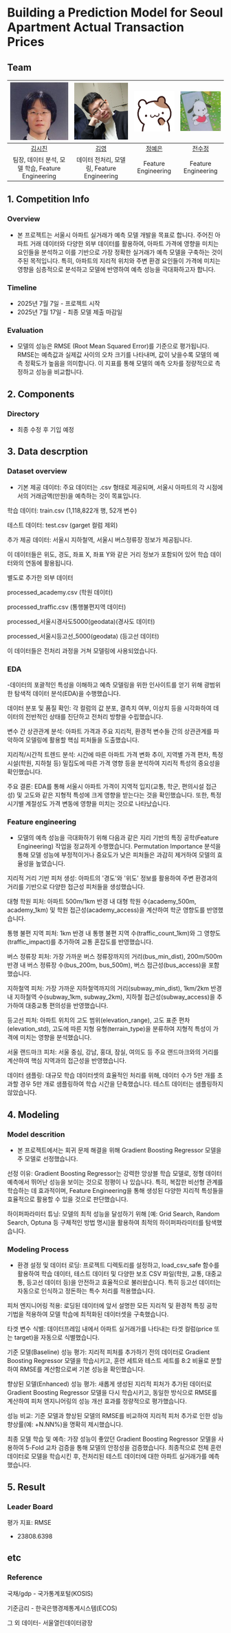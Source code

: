 # Building a Prediction Model for Seoul Apartment Actual Transaction Prices

## Team
   
| <img src="./project1/team_photos/시진님.jpg" alt="김시진사진" width="140px"> | <img src="./project1/team_photos/me.jpg" alt="김영사진" width="140px"> | <img src="./project1/team_photos/예은님.jpg" alt="정예은사진" width="140px"> | <img src="./project1/team_photos/수정님.jpg" alt="전수정사진" width="140px"> |
| :--------------------------------------------------------------: | :--------------------------------------------------------------: | :--------------------------------------------------------------: | :--------------------------------------------------------------: |
| [김시진](https://github.com/kimsijin33) | [김영](https://github.com/kimyoung9689) | [정예은](https://github.com/wjddpdms03) | [전수정](https://github.com/pochacco0603) |
| 팀장, 데이터 분석, 모델 학습, Feature Engineering | 데이터 전처리, 모델링, Feature Engineering | Feature Engineering | Feature Engineering |





## 1. Competition Info

### Overview

- 본 프로젝트는 서울시 아파트 실거래가 예측 모델 개발을 목표로 합니다. 주어진 아파트 거래 데이터와 다양한 외부 데이터를 활용하여, 아파트 가격에 영향을 미치는 요인들을 분석하고 이를 기반으로 가장 정확한 실거래가 예측 모델을 구축하는 것이 주된 목적입니다. 특히, 아파트의 지리적 위치와 주변 환경 요인들이 가격에 미치는 영향을 심층적으로 분석하고 모델에 반영하여 예측 성능을 극대화하고자 합니다.

### Timeline

- 2025년 7월 7일 - 프로젝트 시작
- 2025년 7월 17일 - 최종 모델 제출 마감일

### Evaluation

- 모델의 성능은 RMSE (Root Mean Squared Error)를 기준으로 평가됩니다. RMSE는 예측값과 실제값 사이의 오차 크기를 나타내며, 값이 낮을수록 모델의 예측 정확도가 높음을 의미합니다. 이 지표를 통해 모델의 예측 오차를 정량적으로 측정하고 성능을 비교합니다.



## 2. Components

### Directory

- 최종 수정 후 기입 예정

## 3. Data descrption

### Dataset overview

- 기본 제공 데이터:
주요 데이터는 .csv 형태로 제공되며, 서울시 아파트의 각 시점에서의 거래금액(만원)을 예측하는 것이 목표입니다.

학습 데이터: train.csv (1,118,822개 행, 52개 변수)

테스트 데이터: test.csv (garget 컬럼 제외)      

추가 제공 데이터: 서울시 지하철역, 서울시 버스정류장 정보가 제공됩니다.

이 데이터들은 위도, 경도, 좌표 X, 좌표 Y와 같은 거리 정보가 포함되어 있어 학습 데이터와의 연동에 활용됩니다.


별도로 추가한 외부 데이터

processed_academy.csv (학원 데이터)

processed_traffic.csv (통행불편지역 데이터)

processed_서울시경사도5000(geodata)(경사도 데이터)

processed_서울시등고선_5000(geodata) (등고선 데이터)

이 데이터들은 전처리 과정을 거쳐 모델링에 사용되었습니다.

### EDA

-데이터의 포괄적인 특성을 이해하고 예측 모델링을 위한 인사이트를 얻기 위해 광범위한 탐색적 데이터 분석(EDA)을 수행했습니다.

데이터 분포 및 품질 확인: 각 컬럼의 값 분포, 결측치 여부, 이상치 등을 시각화하여 데이터의 전반적인 상태를 진단하고 전처리 방향을 수립했습니다.

변수 간 상관관계 분석: 아파트 가격과 주요 지리적, 환경적 변수들 간의 상관관계를 파악하여 모델링에 활용할 핵심 피처들을 도출했습니다.

지리적/시간적 트렌드 분석: 시간에 따른 아파트 가격 변화 추이, 지역별 가격 편차, 특정 시설(학원, 지하철 등) 밀집도에 따른 가격 영향 등을 분석하여 지리적 특성의 중요성을 확인했습니다.

주요 결론: EDA를 통해 서울시 아파트 가격이 지역적 입지(교통, 학군, 편의시설 접근성) 및 고도와 같은 지형적 특성에 크게 영향을 받는다는 것을 확인했습니다. 또한, 특정 시기별 계절성도 가격 변동에 영향을 미치는 것으로 나타났습니다.

### Feature engineering

- 모델의 예측 성능을 극대화하기 위해 다음과 같은 지리 기반의 특징 공학(Feature Engineering) 작업을 정교하게 수행했습니다. Permutation Importance 분석을 통해 모델 성능에 부정적이거나 중요도가 낮은 피처들은 과감히 제거하여 모델의 효율성을 높였습니다.

지리적 거리 기반 피처 생성: 아파트의 '경도'와 '위도' 정보를 활용하여 주변 환경과의 거리를 기반으로 다양한 접근성 피처들을 생성했습니다.

대형 학원 피처: 아파트 500m/1km 반경 내 대형 학원 수(academy_500m, academy_1km) 및 학원 접근성(academy_access)을 계산하여 학군 영향도를 반영했습니다.

통행 불편 지역 피처: 1km 반경 내 통행 불편 지역 수(traffic_count_1km)와 그 영향도(traffic_impact)를 추가하여 교통 혼잡도를 반영했습니다.

버스 정류장 피처: 가장 가까운 버스 정류장까지의 거리(bus_min_dist), 200m/500m 반경 내 버스 정류장 수(bus_200m, bus_500m), 버스 접근성(bus_access)을 포함했습니다.

지하철역 피처: 가장 가까운 지하철역까지의 거리(subway_min_dist), 1km/2km 반경 내 지하철역 수(subway_1km, subway_2km), 지하철 접근성(subway_access)을 추가하여 대중교통 편의성을 반영했습니다.

등고선 피처: 아파트 위치의 고도 범위(elevation_range), 고도 표준 편차(elevation_std), 고도에 따른 지형 유형(terrain_type)을 분류하여 지형적 특성이 가격에 미치는 영향을 분석했습니다.

서울 랜드마크 피처: 서울 중심, 강남, 홍대, 잠실, 여의도 등 주요 랜드마크와의 거리를 계산하여 핵심 지역과의 접근성을 반영했습니다.

데이터 샘플링: 대규모 학습 데이터셋의 효율적인 처리를 위해, 데이터 수가 5만 개를 초과할 경우 5만 개로 샘플링하여 학습 시간을 단축했습니다. 테스트 데이터는 샘플링하지 않았습니다.

## 4. Modeling

### Model descrition

- 본 프로젝트에서는 회귀 문제 해결을 위해 Gradient Boosting Regressor 모델을 주 모델로 선정했습니다.

선정 이유: Gradient Boosting Regressor는 강력한 앙상블 학습 모델로, 정형 데이터 예측에서 뛰어난 성능을 보이는 것으로 정평이 나 있습니다. 특히, 복잡한 비선형 관계를 학습하는 데 효과적이며, Feature Engineering을 통해 생성된 다양한 지리적 특성들을 효율적으로 활용할 수 있을 것으로 판단했습니다.

하이퍼파라미터 튜닝: 모델의 최적 성능을 달성하기 위해 [예: Grid Search, Random Search, Optuna 등 구체적인 방법 명시]을 활용하여 최적의 하이퍼파라미터를 탐색했습니다.

### Modeling Process

- 환경 설정 및 데이터 로딩: 프로젝트 디렉토리를 설정하고, load_csv_safe 함수를 활용하여 학습 데이터, 테스트 데이터 및 다양한 보조 CSV 파일(학원, 교통, 대중교통, 등고선 데이터 등)을 안전하고 효율적으로 불러왔습니다. 특히 등고선 데이터는 자동으로 인식하고 정돈하는 특수 처리를 적용했습니다.

피처 엔지니어링 적용: 로딩된 데이터에 앞서 설명한 모든 지리적 및 환경적 특징 공학 기법을 적용하여 모델 학습에 최적화된 데이터셋을 구축했습니다.

타겟 변수 식별: 데이터프레임 내에서 아파트 실거래가를 나타내는 타겟 컬럼(price 또는 target)을 자동으로 식별했습니다.

기준 모델(Baseline) 성능 평가: 지리적 피처를 추가하기 전의 데이터로 Gradient Boosting Regressor 모델을 학습시키고, 훈련 세트와 테스트 세트를 8:2 비율로 분할하여 RMSE를 계산함으로써 기본 성능을 확인했습니다.

향상된 모델(Enhanced) 성능 평가: 새롭게 생성된 지리적 피처가 추가된 데이터로 Gradient Boosting Regressor 모델을 다시 학습시키고, 동일한 방식으로 RMSE를 계산하여 피처 엔지니어링의 성능 개선 효과를 정량적으로 평가했습니다.

성능 비교: 기준 모델과 향상된 모델의 RMSE를 비교하여 지리적 피처 추가로 인한 성능 향상률(예: +N.NN%)을 명확히 제시했습니다.

최종 모델 학습 및 예측: 가장 성능이 좋았던 Gradient Boosting Regressor 모델을 사용하여 5-Fold 교차 검증을 통해 모델의 안정성을 검증했습니다. 최종적으로 전체 훈련 데이터로 모델을 학습시킨 후, 전처리된 테스트 데이터에 대한 아파트 실거래가를 예측했습니다.

## 5. Result

### Leader Board

평가 지표: RMSE
- 23808.6398

## etc

### Reference
국채/gdp - 국가통계포털(KOSIS)

기준금리 - 한국은행경제통계시스템(ECOS)

그 외 데이터- 서울열린데이터광장
